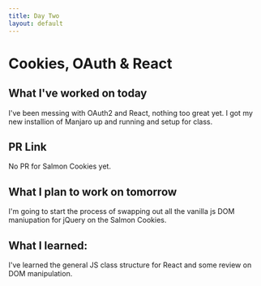 ```yaml
---
title: Day Two
layout: default
---
```

# Cookies, OAuth & React
## What I've worked on today
I've been messing with OAuth2 and React, nothing too great yet. I got my new installion of Manjaro up and running and setup for class.
## PR Link
No PR for Salmon Cookies yet.
## What I plan to work on tomorrow
I'm going to start the process of swapping out all the vanilla js DOM maniupation for jQuery on the Salmon Cookies.
## What I learned:
I've learned the general JS class structure for React and some review on DOM manipulation.

